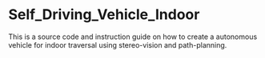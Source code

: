 # Self_Driving_Vehicle_Indoor
This is a source code and instruction guide on how to create a autonomous vehicle for indoor traversal using stereo-vision and path-planning.
